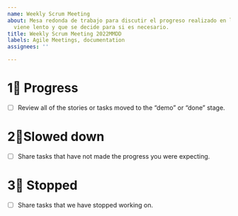 ```yaml
---
name: Weekly Scrum Meeting
about: Mesa redonda de trabajo para discutir el progreso realizado en la semana, que
  viene lento y que se decide para si es necesario.
title: Weekly Scrum Meeting 2022MMDD
labels: Agile Meetings, documentation
assignees: ''

---
```


# 1💪 Progress
- [ ] Review all of the stories or tasks moved to the “demo” or “done” stage.

# 2🚦Slowed down
- [ ] Share tasks that have not made the progress you were expecting.

# 3🚫 Stopped
- [ ] Share tasks that we have stopped working on.
